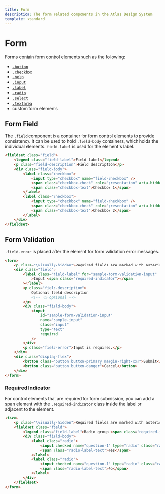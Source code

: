 ```yaml
---
title: Form
description: The form related components in the Atlas Design System
template: standard
---
```


# Form

Forms contain form control elements such as the following:

- [`.button`](./button.md)
- [`.checkbox`](./checkbox.md)
- [`.help`](./help.md)
- [`.input`](./input.md)
- [`.label`](./label.md)
- [`.radio`](./radio.md)
- [`.select`](./select.md)
- [`.textarea`](./textarea.md)
- custom form elements

## Form Field

The `.field` component is a container for form control elements to provide consistency.
It can be used to hold `.field-body` containers, which holds the individual elements.
`field-label` is used for the element's label.

```html
<fieldset class="field">
	<legend class="field-label">Field label</legend>
	<p class="field-description">Field description</p>
	<div class="field-body">
		<label class="checkbox">
			<input type="checkbox" name="field-checkbox" />
			<span class="checkbox-check" role="presentation" aria-hidden="true"></span>
			<span class="checkbox-text">Checkbox 1</span>
		</label>
		<label class="checkbox">
			<input type="checkbox" name="field-checkbox" />
			<span class="checkbox-check" role="presentation" aria-hidden="true"></span>
			<span class="checkbox-text">Checkbox 2</span>
		</label>
	</div>
</fieldset>
```

## Form Validation

`.field-error` is placed after the element for form validation error messages.

```html
<form>
	<p class="\visually-hidden">Required fields are marked with asterisk/star</p>
	<div class="field">
		<label class="field-label" for="sample-form-validation-input"
			>Input <span class="required-indicator"></span
		></label>
		<p class="field-description">
			Optional field description
			<!-- 👈 optional -->
		</p>
		<div class="field-body">
			<input
				id="sample-form-validation-input"
				name="sample-input"
				class="input"
				type="text"
				required
			/>
		</div>
		<p class="field-error">Input is required.</p>
	</div>
	<div class="display-flex">
		<button class="button button-primary margin-right-xxs">Submit</button>
		<button class="button button-danger">Cancel</button>
	</div>
</form>
```

### Required Indicator

For control elements that are required for form submission, you can add a span element with the `.required-indicator` class inside the label or adjacent to the element.

```html
<form>
	<p class="\visually-hidden">Required fields are marked with asterisk/star</p>
	<fieldset class="field">
		<legend class="field-label">Radio group <span class="required-indicator"></span></legend>
		<div class="field-body">
			<label class="radio">
				<input checked name="question-1" type="radio" class="radio-dot" value="Yes" required />
				<span class="radio-label-text">Yes</span>
			</label>
			<label class="radio">
				<input checked name="question-1" type="radio" class="radio-dot" value="No" />
				<span class="radio-label-text">No</span>
			</label>
		</div>
	</fieldset>
</form>
```
